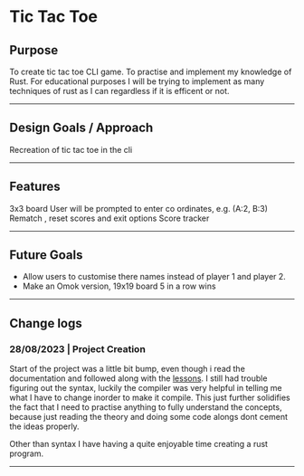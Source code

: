 # Tic Tac Toe

<!-- ## Demo & Snippets

-   Include hosted link
-   Include images of app if CLI or Client App

--- -->

## Purpose
To create tic tac toe CLI game.
To practise and implement my knowledge of Rust.
For educational purposes I will be trying to implement as many techniques of rust as I can regardless if it is efficent or not.

---

<!-- ## Build Steps

-   how to build / run project
-   use proper code snippets if there are any commands to run

--- -->

## Design Goals / Approach

Recreation of tic tac toe in the cli

---

## Features

3x3 board
User will be prompted to enter co ordinates, e.g. (A:2, B:3)
Rematch , reset scores and exit options
Score tracker


---

<!-- ## Known issues

-   Remaining bugs, things that have been left unfixed
-   Features that are buggy / flimsy

--- -->

## Future Goals

- Allow users to customise there names instead of player 1 and player 2.
- Make an Omok version, 19x19 board 5 in a row wins

---

## Change logs

### 28/08/2023 | Project Creation
 Start of the project was a little bit bump, even though i read the documentation and followed along with the [lessons](https://doc.rust-lang.org/book/). I still had trouble figuring out the syntax, luckily the compiler was very helpful in telling me what I have to change inorder to make it compile. This just further solidifies the fact that I need to practise anything to fully understand the concepts, because just reading the theory and doing some code alongs dont cement the ideas properly.

 Other than syntax I have having a quite enjoyable time creating a rust program.

---

<!-- ## What did you struggle with?

-   What? Why? How?

--- -->